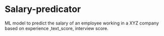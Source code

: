 # Salary-predicator
ML model to predict the salary of an employee working in a XYZ company based on experience ,text_score, interview score.
